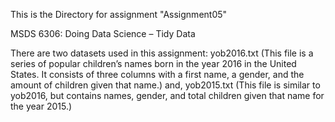 This is the Directory for assignment "Assignment05"

MSDS 6306: Doing Data Science – Tidy Data

There are two datasets used in this assignment: yob2016.txt (This file is a series of
popular children’s names born in the year 2016 in the United States. It consists of three
columns with a first name, a gender, and the amount of children given that name.) 
and, yob2015.txt  (This file is similar to yob2016, but contains names, gender, and total children given that name for the year
2015.)


